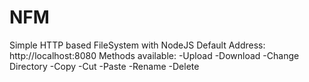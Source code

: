 # NFM
Simple HTTP based FileSystem with NodeJS
Default Address: http://localhost:8080
Methods available: -Upload -Download -Change Directory -Copy -Cut -Paste -Rename -Delete
